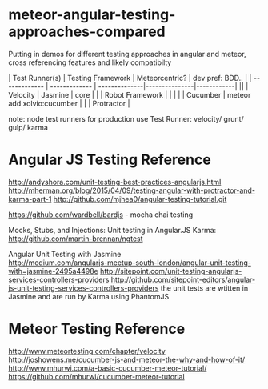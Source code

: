 # meteor-angular-testing-approaches-compared
Putting in demos for different testing approaches in angular and meteor, cross referencing features and likely compatibilty


| Test Runner(s) | Testing Framework  | Meteorcentric? | dev pref: BDD.. |
| ------------- | ------------- | --------------|---------------|------------|
||
| Velocity | Jasmine |  core |
| | Robot Framework  | | |
| | Cucumber | meteor add xolvio:cucumber |
| | Protractor | 


note: node test runners for production use
Test Runner: velocity/ grunt/ gulp/ karma 

# Angular JS Testing Reference

http://andyshora.com/unit-testing-best-practices-angularjs.html
http://mherman.org/blog/2015/04/09/testing-angular-with-protractor-and-karma-part-1
  http://github.com/mjhea0/angular-testing-tutorial.git
  
https://github.com/wardbell/bardjs - mocha chai testing

Mocks, Stubs, and Injections: Unit testing in Angular.JS
  Karma: http://github.com/martin-brennan/ngtest
  
Angular Unit Testing with Jasmine  
   http://medium.com/angularjs-meetup-south-london/angular-unit-testing-with=jasmine-2495a4498e
   http://sitepoint.com/unit-testing-angularjs-services-controllers-providers
   http://github.com/sitepoint-editors/angular-js-unit-testing-services-controllers-providers 
    the unit tests are wtitten in Jasmine and are run by Karma using PhantomJS
   
# Meteor Testing Reference
  http://www.meteortesting.com/chapter/velocity
  http://joshowens.me/cucumber-js-and-meteor-the-why-and-how-of-it/
  http://www.mhurwi.com/a-basic-cucumber-meteor-tutorial/
    https://github.com/mhurwi/cucumber-meteor-tutorial
  
